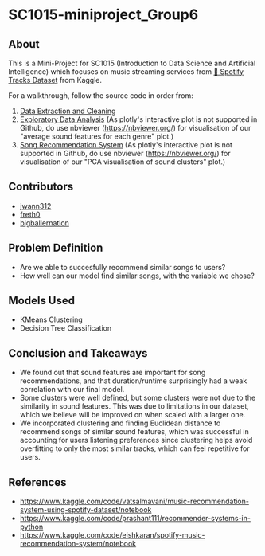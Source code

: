# SC1015-miniproject_Group6

## About
This is a Mini-Project for SC1015 (Introduction to Data Science and Artificial Intelligence) which focuses on music streaming services from 
[🎹 Spotify Tracks Dataset](https://www.kaggle.com/datasets/maharshipandya/-spotify-tracks-dataset) from Kaggle.

For a walkthrough, follow the source code in order from:
1. [Data Extraction and Cleaning](https://github.com/jwann312/sc1015-miniproject_Group6/blob/main/Data%20Extraction%20and%20Cleaning.ipynb)
2. [Exploratory Data Analysis](https://github.com/jwann312/sc1015-miniproject_Group6/blob/main/Exploratory%20Data%20Analysis.ipynb) (As plotly's interactive plot is not supported in Github, do use nbviewer (https://nbviewer.org/) for visualisation of our "average sound features for each genre" plot.)
3. [Song Recommendation System](https://github.com/jwann312/sc1015-miniproject_Group6/blob/main/Song%20Recommendation%20System.ipynb) (As plotly's interactive plot is not supported in Github, do use nbviewer (https://nbviewer.org/) for visualisation of our "PCA visualisation of sound clusters" plot.)


## Contributors
- [jwann312](https://github.com/jwann312)
- [freth0](https://github.com/freth0)
- [bigballernation](https://github.com/bigballernation)

## Problem Definition
- Are we able to succesfully recommend similar songs to users?
- How well can our model find similar songs, with the variable we chose?

## Models Used
- KMeans Clustering
- Decision Tree Classification


## Conclusion and Takeaways
- We found out that sound features are important for song recommendations, and that duration/runtime surprisingly had a weak correlation with our final model.
- Some clusters were well defined, but some clusters were not due to the similarity in sound features. This was due to limitations in our dataset, which we believe will be improved on when scaled with a larger one.
- We incorporated clustering and finding Euclidean distance to recommend songs of similar sound features, which was successful in accounting for users listening preferences since clustering helps avoid overfitting to only the most similar tracks, which can feel repetitive for users.

## References
- https://www.kaggle.com/code/vatsalmavani/music-recommendation-system-using-spotify-dataset/notebook
- https://www.kaggle.com/code/prashant111/recommender-systems-in-python
- https://www.kaggle.com/code/eishkaran/spotify-music-recommendation-system/notebook
